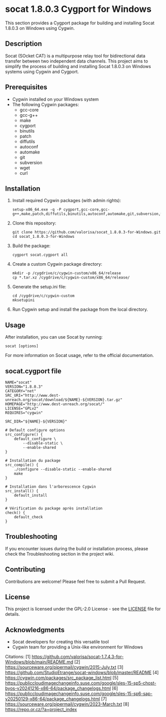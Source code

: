 # socat 1.8.0.3 Cygport for Windows

This section provides a Cygport package for building and installing Socat 1.8.0.3 on Windows using Cygwin.

## Description

Socat (SOcket CAT) is a multipurpose relay tool for bidirectional data transfer between two independent data channels. This project aims to simplify the process of building and installing Socat 1.8.0.3 on Windows systems using Cygwin and Cygport.

## Prerequisites

- Cygwin installed on your Windows system
- The following Cygwin packages:
  - gcc-core
  - gcc-g++
  - make
  - cygport
  - binutils
  - patch
  - diffutils
  - autoconf
  - automake
  - git
  - subversion
  - wget
  - curl

## Installation

1. Install required Cygwin packages (with admin rights):
   ```
   setup-x86_64.exe -q -P cygport,gcc-core,gcc-g++,make,patch,diffutils,binutils,autoconf,automake,git,subversion,wget,curl
   ```

2. Clone this repository:
   ```
   git clone https://github.com/valorisa/socat_1.8.0.3-for-Windows.git
   cd socat_1.8.0.3-for-Windows
   ```

3. Build the package:
   ```
   cygport socat.cygport all
   ```

4. Create a custom Cygwin package directory:
   ```
   mkdir -p /cygdrive/c/cygwin-custom/x86_64/release
   cp *.tar.xz /cygdrive/c/cygwin-custom/x86_64/release/
   ```

5. Generate the setup.ini file:
   ```
   cd /cygdrive/c/cygwin-custom
   mksetupini
   ```

6. Run Cygwin setup and install the package from the local directory.

## Usage

After installation, you can use Socat by running:

```
socat [options]  
```

For more information on Socat usage, refer to the official documentation.

## socat.cygport file

```
NAME="socat"
VERSION="1.8.0.3"
CATEGORY="net"
SRC_URI="http://www.dest-unreach.org/socat/download/${NAME}-${VERSION}.tar.gz"
HOMEPAGE="http://www.dest-unreach.org/socat/"
LICENSE="GPLv2"
REQUIRES="cygwin"

SRC_DIR="${NAME}-${VERSION}"

# Default configure options
src_configure() {
    default_configure \
        --disable-static \
        --enable-shared
}

# Installation du package
src_compile() {
    ./configure --disable-static --enable-shared
    make
}

# Installation dans l'arborescence Cygwin
src_install() {
    default_install
}

# Vérification du package après installation
check() {
    default_check
}
```

## Troubleshooting

If you encounter issues during the build or installation process, please check the Troubleshooting section in the project wiki.

## Contributing

Contributions are welcome! Please feel free to submit a Pull Request.

## License

This project is licensed under the GPL-2.0 License - see the [LICENSE](LICENSE) file for details.

## Acknowledgments

- Socat developers for creating this versatile tool
- Cygwin team for providing a Unix-like environment for Windows

Citations:
[1] https://github.com/valorisa/socat-1.7.4.3-for-Windows/blob/main/README.md
[2] https://sourceware.org/pipermail/cygwin/2015-July.txt
[3] https://github.com/StudioEtrange/socat-windows/blob/master/README
[4] https://cygwin.com/packages/src_package_list.html
[5] https://publiccloudimagechangeinfo.suse.com/google/sles-15-sp5-chost-byos-v20241216-x86-64/package_changelogs.html
[6] https://publiccloudimagechangeinfo.suse.com/google/sles-15-sp6-sap-v20250129-x86-64/package_changelogs.html
[7] https://sourceware.org/pipermail/cygwin/2023-March.txt
[8] https://repo.or.cz/?a=project_index
